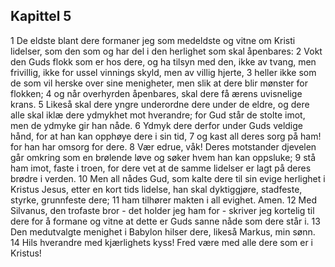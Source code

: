 ## Kapittel 5

1 De eldste blant dere formaner jeg som medeldste og vitne om Kristi lidelser, som den som og har del i den herlighet som skal åpenbares:
2 Vokt den Guds flokk som er hos dere, og ha tilsyn med den, ikke av tvang, men frivillig, ikke for ussel vinnings skyld, men av villig hjerte,
3 heller ikke som de som vil herske over sine menigheter, men slik at dere blir mønster for flokken;
4 og når overhyrden åpenbares, skal dere få ærens uvisnelige krans.
5 Likeså skal dere yngre underordne dere under de eldre, og dere alle skal iklæ dere ydmykhet mot hverandre; for Gud står de stolte imot, men de ydmyke gir han nåde.
6 Ydmyk dere derfor under Guds veldige hånd, for at han kan opphøye dere i sin tid,
7 og kast all deres sorg på ham! for han har omsorg for dere.
8 Vær edrue, våk! Deres motstander djevelen går omkring som en brølende løve og søker hvem han kan oppsluke;
9 stå ham imot, faste i troen, for dere vet at de samme lidelser er lagt på deres brødre i verden.
10 Men all nådes Gud, som kalte dere til sin evige herlighet i Kristus Jesus, etter en kort tids lidelse, han skal dyktiggjøre, stadfeste, styrke, grunnfeste dere;
11 ham tilhører makten i all evighet. Amen.
12 Med Silvanus, den trofaste bror - det holder jeg ham for - skriver jeg kortelig til dere for å formane og vitne at dette er Guds sanne nåde som dere står i.
13 Den medutvalgte menighet i Babylon hilser dere, likeså Markus, min sønn.
14 Hils hverandre med kjærlighets kyss! Fred være med alle dere som er i Kristus!
